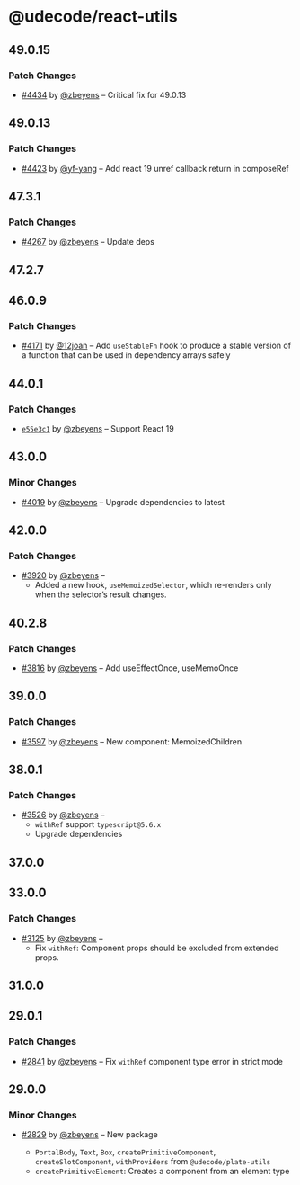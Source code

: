# @udecode/react-utils

## 49.0.15

### Patch Changes

- [#4434](https://github.com/udecode/plate/pull/4434) by [@zbeyens](https://github.com/zbeyens) – Critical fix for 49.0.13

## 49.0.13

### Patch Changes

- [#4423](https://github.com/udecode/plate/pull/4423) by [@yf-yang](https://github.com/yf-yang) – Add react 19 unref callback return in composeRef

## 47.3.1

### Patch Changes

- [#4267](https://github.com/udecode/plate/pull/4267) by [@zbeyens](https://github.com/zbeyens) – Update deps

## 47.2.7

## 46.0.9

### Patch Changes

- [#4171](https://github.com/udecode/plate/pull/4171) by [@12joan](https://github.com/12joan) – Add `useStableFn` hook to produce a stable version of a function that can be used in dependency arrays safely

## 44.0.1

### Patch Changes

- [`e55e3c1`](https://github.com/udecode/plate/commit/e55e3c18fbea917831874fcc7d16006b841defd6) by [@zbeyens](https://github.com/zbeyens) – Support React 19

## 43.0.0

### Minor Changes

- [#4019](https://github.com/udecode/plate/pull/4019) by [@zbeyens](https://github.com/zbeyens) – Upgrade dependencies to latest

## 42.0.0

### Patch Changes

- [#3920](https://github.com/udecode/plate/pull/3920) by [@zbeyens](https://github.com/zbeyens) –
  - Added a new hook, `useMemoizedSelector`, which re-renders only when the selector’s result changes.

## 40.2.8

### Patch Changes

- [#3816](https://github.com/udecode/plate/pull/3816) by [@zbeyens](https://github.com/zbeyens) – Add useEffectOnce, useMemoOnce

## 39.0.0

### Patch Changes

- [#3597](https://github.com/udecode/plate/pull/3597) by [@zbeyens](https://github.com/zbeyens) – New component: MemoizedChildren

## 38.0.1

### Patch Changes

- [#3526](https://github.com/udecode/plate/pull/3526) by [@zbeyens](https://github.com/zbeyens) –
  - `withRef` support `typescript@5.6.x`
  - Upgrade dependencies

## 37.0.0

## 33.0.0

### Patch Changes

- [#3125](https://github.com/udecode/plate/pull/3125) by [@zbeyens](https://github.com/zbeyens) –
  - Fix `withRef`: Component props should be excluded from extended props.

## 31.0.0

## 29.0.1

### Patch Changes

- [#2841](https://github.com/udecode/plate/pull/2841) by [@zbeyens](https://github.com/zbeyens) – Fix `withRef` component type error in strict mode

## 29.0.0

### Minor Changes

- [#2829](https://github.com/udecode/plate/pull/2829) by [@zbeyens](https://github.com/zbeyens) – New package

  - `PortalBody`, `Text`, `Box`, `createPrimitiveComponent`, `createSlotComponent`, `withProviders` from `@udecode/plate-utils`
  - `createPrimitiveElement`: Creates a component from an element type
